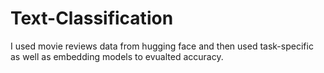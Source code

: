 # Text-Classification

I used movie reviews data from hugging face and then used task-specific as well as embedding models to evualted accuracy.
